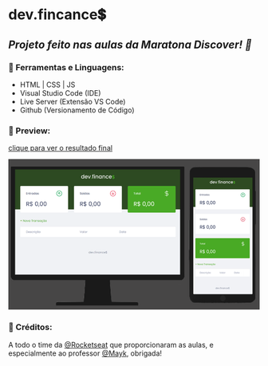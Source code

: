 

# dev.fincance💲 #


##  *Projeto feito nas aulas da Maratona Discover! 🚀*

### 🔧 Ferramentas e Linguagens: 

- HTML | CSS | JS
- Visual Studio Code (IDE)
- Live Server (Extensão VS Code)
- Github (Versionamento de Código)

### 👀 Preview:

[clique para ver o resultado final](https://angelcomp.github.io/maratona-discover/)


<img src="https://github.com/angelcomp/maratona-discover/blob/main/preview.png">


### 👏 Créditos:
A todo o time da [@Rocketseat](https://rocketseat.com.br) que proporcionaram as aulas, e especialmente ao professor
 [@Mayk](https://www.instagram.com/maykbrito/), obrigada!
